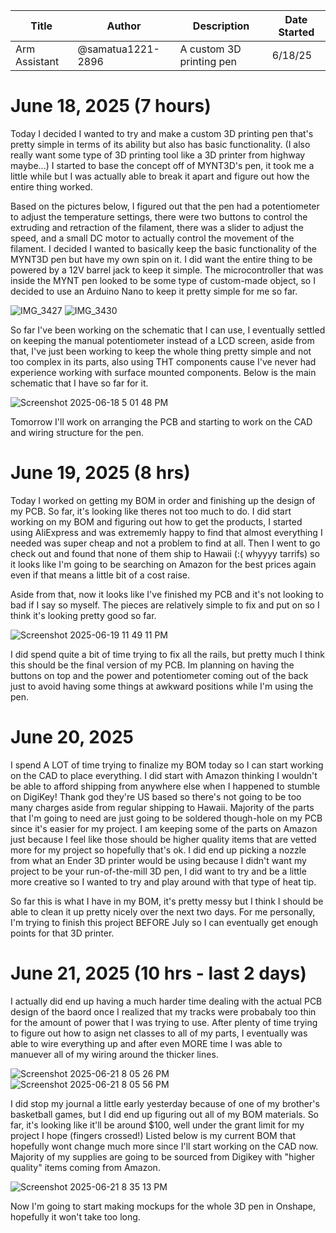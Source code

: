 | Title | Author | Description | Date Started |
| ------------- | ------------- | ------------- | ----------|
| Arm Assistant | @samatua1221-2896 | A custom 3D printing pen | 6/18/25 |

# June 18, 2025 (7 hours)

Today I decided I wanted to try and make a custom 3D printing pen that's pretty simple in terms of its ability but also has basic functionality. (I also really want some type of 3D printing tool like a 3D printer from highway maybe...) I started to base the concept off of MYNT3D's pen, it took me a little while but I was actually able to break it apart and figure out how the entire thing worked.

Based on the pictures below, I figured out that the pen had a potentiometer to adjust the temperature settings, there were two buttons to control the extruding and retraction of the filament, there was a slider to adjust the speed, and a small DC motor to actually control the movement of the filament. I decided I wanted to basically keep the basic functionality of the MYNT3D pen but have my own spin on it. I did want the entire thing to be powered by a 12V barrel jack to keep it simple. The microcontroller that was inside the MYNT pen looked to be some type of custom-made object, so I decided to use an Arduino Nano to keep it pretty simple for me so far.

![IMG_3427](https://github.com/user-attachments/assets/44d943f3-3548-469d-8d87-dddcd7e649f3)
![IMG_3430](https://github.com/user-attachments/assets/83a27d28-10fd-452b-a07b-a9b62b860080)


So far I've been working on the schematic that I can use, I eventually settled on keeping the manual potentiometer instead of a LCD screen, aside from that, I've just been working to keep the whole thing pretty simple and not too complex in its parts, also using THT components cause I've never had experience working with surface mounted components. Below is the main schematic that I have so far for it.

![Screenshot 2025-06-18 5 01 48 PM](https://github.com/user-attachments/assets/9a111527-ea79-4895-9bb5-a3904e44d945)

Tomorrow I'll work on arranging the PCB and starting to work on the CAD and wiring structure for the pen.


# June 19, 2025 (8 hrs)

Today I worked on getting my BOM in order and finishing up the design of my PCB. So far, it's looking like theres not too much to do. I did start working on my BOM and figuring out how to get the products, I started using AliExpress and was extrememly happy to find that almost everything I needed was super cheap and not a problem to find at all. Then I went to go check out and found that none of them ship to Hawaii (:( whyyyy tarrifs) so it looks like I'm going to be searching on Amazon for the best prices again even if that means a little bit of a cost raise. 

Aside from that, now it looks like I've finished my PCB and it's not looking to bad if I say so myself. The pieces are relatively simple to fix and put on so I think it's looking pretty good so far.

![Screenshot 2025-06-19 11 49 11 PM](https://github.com/user-attachments/assets/ae6cd512-47b7-4854-95fc-5c38adcaf6da)

I did spend quite a bit of time trying to fix all the rails, but pretty much I think this should be the final version of my PCB. Im planning on having the buttons on top and the power and potentiometer coming out of the back just to avoid having some things at awkward positions while I'm using the pen. 

# June 20, 2025 

I spend A LOT of time trying to finalize my BOM today so I can start working on the CAD to place everything. I did start with Amazon thinking I wouldn't be able to afford shipping from anywhere else when I happened to stumble on DigiKey! Thank god they're US based so there's not going to be too many charges aside from regular shipping to Hawaii. Majority of the parts that I'm going to need are just going to be soldered though-hole on my PCB since it's easier for my project. I am keeping some of the parts on Amazon just because I feel like those should be higher quality items that are vetted more for my project so hopefully that's ok. I did end up picking a nozzle from what an Ender 3D printer would be using because I didn't want my project to be your run-of-the-mill 3D pen, I did want to try and be a little more creative so I wanted to try and play around with that type of heat tip.

So far this is what I have in my BOM, it's pretty messy but I think I should be able to clean it up pretty nicely over the next two days. For me personally, I'm trying to finish this project BEFORE July so I can eventually get enough points for that 3D printer.


# June 21, 2025 (10 hrs - last 2 days)

I actually did end up having a much harder time dealing with the actual PCB design of the baord once I realized that my tracks were probabaly too thin for the amount of power that I was trying to use. After plenty of time trying to figure out how to asign net classes to all of my parts, I eventually was able to wire everything up and after even MORE time I was able to manuever all of my wiring around the thicker lines. 

![Screenshot 2025-06-21 8 05 26 PM](https://github.com/user-attachments/assets/fe79749f-b3bf-427d-867b-1afa534a65b0)
![Screenshot 2025-06-21 8 05 56 PM](https://github.com/user-attachments/assets/7ef17aa5-97cd-477a-9ba4-de3519b92036)

I did stop my journal a little early yesterday because of one of my brother's basketball games, but I did end up figuring out all of my BOM materials. So far, it's looking like it'll be around $100, well under the grant limit for my project I hope (fingers crossed!) Listed below is my current BOM that hopefully wont change much more since I'll start working on the CAD now. Majority of my supplies are going to be sourced from Digikey with "higher quality" items coming from Amazon.

![Screenshot 2025-06-21 8 35 13 PM](https://github.com/user-attachments/assets/c7131e94-2cbb-46b5-809a-d3b2fc227a87)

Now I'm going to start making mockups for the whole 3D pen in Onshape, hopefully it won't take too long.
